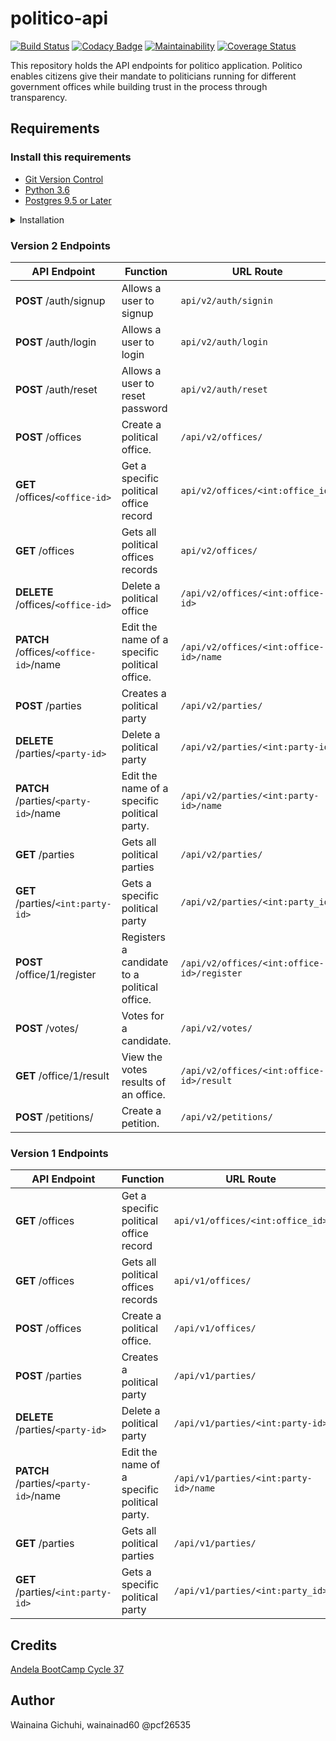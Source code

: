 # politico-api
[![Build Status](https://travis-ci.com/wainainad60/politico-api.svg?branch=develop)](https://travis-ci.com/wainainad60/politico-api)
[![Codacy Badge](https://api.codacy.com/project/badge/Grade/3b017887aca842e598a1f5d9513cacc8)](https://www.codacy.com/app/wainainad60/politico-api?utm_source=github.com&amp;utm_medium=referral&amp;utm_content=wainainad60/politico-api&amp;utm_campaign=Badge_Grade)
[![Maintainability](https://api.codeclimate.com/v1/badges/09ac0b6bb9682e362053/maintainability)](https://codeclimate.com/github/wainainad60/politico-api/maintainability)
[![Coverage Status](https://coveralls.io/repos/github/wainainad60/politico-api/badge.svg?branch=develop-v2)](https://coveralls.io/github/wainainad60/politico-api?branch=develop-v2)

This repository holds the API endpoints for politico application. Politico enables citizens give their mandate to politicians running for different government offices while building trust in the process through transparency.

## Requirements
### Install this requirements
- [Git Version Control](https://git-scm.com/)
- [Python 3.6](https://www.python.org/)
- [Postgres 9.5 or Later](https://www.postgresql.org/download/)

<details><summary>Installation</summary>
<p>

#### installation steps

- clone the git repo
```
$ git clone --branch develop https://github.com/wainainad60/politico-api.git
```
- cd into the project directory
```
$ cd politico-api
```
- create the virtual environment and activate it
```
(Linux and Mac OS X)
$ python3 -m venv env 
$ source env/bin/activate

(Windows)
> python -m venv env 
> env\Scripts\activate
```
- install dependencies
```
$ pip install -r requirements.txt
```
- set the enviroment settings
```
FLASK_APP="run.py"

SECRET="jwt-secret-string"

APP_SETTINGS='development'

DATABASE_URL="your db url"
TEST_DATABASE_URL="your test db url"
```

- Run the app
``` $ flask run ```

## How to Test the Application
------------------------------------------------------------------
### How to run the unit tests
 On your terminal execute the following command
 
 ```
 $ pytest --cov=api -v
 ```

### Testing The API Endpoints
Use any API Test Client of choice

I used Postman, get it here => [Postman](https://www.getpostman.com/downloads/)

</p>
</details>

### Version 2 Endpoints

| **API Endpoint**                      | **Function**                                 | **URL Route**                               |
| ---                                   | ---                                          | ---                                         |
| **POST** /auth/signup                 | Allows a user to signup                      | `api/v2/auth/signin`                        |
| **POST** /auth/login                  | Allows a user to login                       | `api/v2/auth/login`                         |
| **POST** /auth/reset                  | Allows a user to reset password              | `api/v2/auth/reset`                         |
| **POST** /offices                     | Create a political office.                   | `/api/v2/offices/`                          |
| **GET** /offices/`<office-id>`        | Get a specific political office record       | `api/v2/offices/<int:office_id>`            |
| **GET** /offices                      | Gets all political offices records           | `api/v2/offices/`                           |
| **DELETE** /offices/`<office-id>`     | Delete a political office                    | `/api/v2/offices/<int:office-id>`           |
| **PATCH** /offices/`<office-id>`/name | Edit the name of a specific political office.| `/api/v2/offices/<int:office-id>/name`      |
| **POST** /parties                     | Creates a political party                    | `/api/v2/parties/`                          |
| **DELETE** /parties/`<party-id>`      | Delete a political party                     | `/api/v2/parties/<int:party-id>`            |
| **PATCH** /parties/`<party-id>`/name  | Edit the name of a specific political party. | `/api/v2/parties/<int:party-id>/name`       |
| **GET** /parties                      | Gets all political parties                   | `/api/v2/parties/`                          |
| **GET** /parties/`<int:party-id>`     | Gets a specific political party              | `/api/v2/parties/<int:party_id>`            |
| **POST** /office/1/register           | Registers a candidate to a political office. | `/api/v2/offices/<int:office-id>/register`  |
| **POST** /votes/                      | Votes for a candidate.                       | `/api/v2/votes/`                            |
| **GET** /office/1/result              | View the votes results of an office.         | `/api/v2/offices/<int:office-id>/result`    |
| **POST** /petitions/                  | Create a petition.                           | `/api/v2/petitions/`                        |

### Version 1 Endpoints

| **API Endpoint**                     | **Function**                                 | **URL Route**                         |
| ---                                  | ---                                          | ---                                   |
| **GET** /offices                     | Get a specific political office record       | `api/v1/offices/<int:office_id>`      |
| **GET** /offices                     | Gets all political offices records           | `api/v1/offices/`                     |
| **POST** /offices                    | Create a political office.                   | `/api/v1/offices/`                    |
| **POST** /parties                    | Creates a political party                    | `/api/v1/parties/`                    |
| **DELETE** /parties/`<party-id>`     | Delete a political party                     | `/api/v1/parties/<int:party-id>`      |
| **PATCH** /parties/`<party-id>`/name | Edit the name of a specific political party. | `/api/v1/parties/<int:party-id>/name` |
| **GET** /parties                     | Gets all political parties                   | `/api/v1/parties/`                    |
| **GET** /parties/`<int:party-id>`    | Gets a specific political party              | `/api/v1/parties/<int:party_id>`      |


## Credits
[Andela BootCamp Cycle 37](https://andela.com/)


## Author
 Wainaina Gichuhi, wainainad60 @pcf26535
